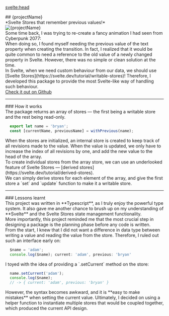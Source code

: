 <svelte:head>
  <title>svelte-previous</title>
</svelte:head>

<script lang="ts">
  import LanguageList from '@my/components/LanguageList';
  import data from './_data';
  const { projectName, tech, logo, github } = data.projects['svelte-previous'];
</script>

<div class="mx-auto my-10 prose space-y-3">
  <div class="font-mono text-center">
    ## {projectName}
  </div>
  <div class="text-center">
    *Svelte Stores that remember previous values!*
  </div>
  <img src={logo} alt={projectName} class="mx-auto max-h-48">

  <div class="px-3 py-1 card leading-8">
    Some time back, I was trying to re-create a fancy animation I had seen from
    Cyberpunk 2077:
  </div>

  <div class="px-3 py-1 card leading-8">
    When doing so, I found myself needing the previous value of the text
    property when creating the transition. In fact, I realized that it would be
    quite common to need a reference to the old value of a newly changed
    property in Svelte. However, there was no simple or clean solution at the
    time.
  </div>

  <div class="px-3 py-1 card leading-8">
    In Svelte, when we need custom behaviour from our data, we should use
    [Svelte Stores](https://svelte.dev/tutorial/writable-stores)! Therefore, I
    developed this package to provide the most Svelte-like way of handling such
    behaviour.
  </div>
</div>

<div class="flex justify-center my-10">
  <a href={github} class="p-3 italic font-bold cta-button">
    Check it out on Github
  </a>
</div>

---

<div class="mx-auto my-10 prose space-y-3">
  <div class="font-mono text-center">
    ### How it works
  </div>

  <div class="px-3 py-1 card leading-8">
    The package returns an array of stores &mdash; the first being a writable
    store and the rest being read-only.
  </div>

  ```ts
    export let name = 'bryan';
    const [currentName, previousName] = withPrevious(name);
  ```

  <div class="px-3 py-1 card leading-8">
    When the stores are initialized, an internal store is created to keep track
    of all revisions made to the value. When the value is updated, we only have
    to increase the index of all revisions by one, and add the new value to the
    head of the array.
  </div>

  <div class="px-3 py-1 card leading-8">
    To create individual stores from the array store, we can use an underlooked
    feature of Svelte Stores &mdash; [derived
    stores](https://svelte.dev/tutorial/derived-stores).
  </div>

  <div class="px-3 py-1 card leading-8">
    We can simply derive stores for each element of the array, and give the
    first store a `set` and `update` function to make it a writable store.
  </div>
</div>

---

<div class="mx-auto my-10 prose space-y-3">
  <div class="font-mono text-center">
    ### Lessons learnt
  </div>
  <LanguageList {tech} class="flex min-h-12"/>

  <div class="px-3 py-1 card leading-8">
    This project was written in **Typescript**, as I truly enjoy the powerful
    type system. It also gave me another chance to brush up on my understanding
    of **Svelte** and the Svelte Stores state management functionality.
  </div>

  <div class="px-3 py-1 card leading-8">
    More importantly, this project reminded me that the most crucial step in
    designing a package is the planning phase before any code is written.
  </div>

  <div class="px-3 py-1 card leading-8">
    From the start, I knew that I did not want a difference in data type between
    writing a value and reading the value from the store. Therefore, I ruled out
    such an interface early on:
  </div>

  ```ts
    $name = 'adam';
    console.log($name); current: 'adam', previous: 'bryan'
  ```

  <div class="px-3 py-1 card leading-8">
    I toyed with the idea of providing a `.setCurrent` method on the store:
  </div>

  ```ts
    name.setCurrent('adam');
    console.log($name);
    // -> { current: 'adam', previous: 'bryan' }
  ```

  <div class="px-3 py-1 card leading-8">
    However, the syntax becomes awkward, and it is **easy to make mistakes**
    when setting the current value. Ultimately, I decided on using a helper
    function to instantiate multiple stores that would be coupled together,
    which produced the current API design.
  </div>

</div>

